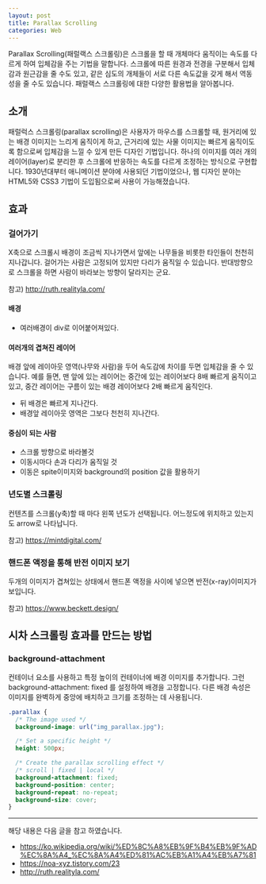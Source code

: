 ```yaml
---
layout: post
title: Parallax Scrolling
categories: Web
---
```


Parallax Scrolling(패럴랙스 스크롤링)은 스크롤을 할 때 개체마다 움직이는 속도를 다르게 하여 입체감을 주는 기법을 말합니다. 스크롤에 따른 원경과 전경을 구분해서 입체감과 원근감을 줄 수도 있고, 같은 심도의 개체들이 서로 다른 속도값을 갖게 해서 역동성을 줄 수도 있습니다. 패럴랙스 스크롤링에 대한 다양한 활용법을 알아봅니다.

## 소개

패럴럭스 스크롤링(parallax scrolling)은 사용자가 마우스를 스크롤할 때, 원거리에 있는 배경 이미지는 느리게 움직이게 하고, 근거리에 있는 사물 이미지는 빠르게 움직이도록 함으로써 입체감을 느낄 수 있게 만든 디자인 기법입니다. 하나의 이미지를 여러 개의 레이어(layer)로 분리한 후 스크롤에 반응하는 속도를 다르게 조정하는 방식으로 구현합니다. 1930년대부터 애니메이션 분야에 사용되던 기법이었으나, 웹 디자인 분야는 HTML5와 CSS3 기법이 도입됨으로써 사용이 가능해졌습니다.

## 효과

### 걸어가기

X축으로 스크롤시 배경이 조금씩 지나가면서 앞에는 나무들을 비롯한 타인들이 천천히 지나갑니다. 걸어가는 사람은 고정되어 있지만 다리가 움직일 수 있습니다. 반대방향으로 스크롤을 하면 사람이 바라보는 방향이 달라지는 군요.

참고) http://ruth.realityla.com/

#### 배경

- 여러배경이 div로 이어붙어져있다.

#### 여러개의 겹쳐진 레이어

배경 앞에 레이아웃 영역(나무와 사람)을 두어 속도감에 차이를 두면 입체감을 줄 수 있습니다. 예를 들면, 맨 앞에 있는 레이어는 중간에 있는 레이어보다 8배 빠르게 움직이고 있고, 중간 레이어는 구름이 있는 배경 레이어보다 2배 빠르게 움직인다.

- 뒤 배경은 빠르게 지나간다.
- 배경앞 레이아웃 영역은 그보다 천천히 지나간다.

#### 중심이 되는 사람

- 스크롤 방향으로 바라볼것
- 이동시마다 손과 다리가 움직일 것
- 이동은 spite이미지와 background의 position 값을 활용하기

### 년도별 스크롤링

컨텐츠를 스크롤(y축)할 때 마다 왼쪽 년도가 선택됩니다. 어느정도에 위치하고 있는지도 arrow로 나타납니다.

참고) https://mintdigital.com/

### 핸드폰 액정을 통해 반전 이미지 보기

두개의 이미지가 겹쳐있는 상태에서 핸드폰 액정을 사이에 넣으면 반전(x-ray)이미지가 보입니다.

참고) https://www.beckett.design/

## 시차 스크롤링 효과를 만드는 방법

### background-attachment

컨테이너 요소를 사용하고 특정 높이의 컨테이너에 배경 이미지를 추가합니다. 그런 background-attachment: fixed 를 설정하여 배경을 고정합니다. 다른 배경 속성은 이미지를 완벽하게 중앙에 배치하고 크기를 조정하는 데 사용됩니다.

```css
.parallax {
  /* The image used */
  background-image: url("img_parallax.jpg");

  /* Set a specific height */
  height: 500px;

  /* Create the parallax scrolling effect */
  /* scroll | fixed | local */
  background-attachment: fixed;
  background-position: center;
  background-repeat: no-repeat;
  background-size: cover;
}
```

---

해당 내용은 다음 글을 참고 하였습니다.

- https://ko.wikipedia.org/wiki/%ED%8C%A8%EB%9F%B4%EB%9F%AD%EC%8A%A4_%EC%8A%A4%ED%81%AC%EB%A1%A4%EB%A7%81
- https://noa-xyz.tistory.com/23
- http://ruth.realityla.com/
